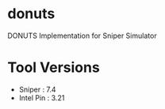 # donuts
DONUTS Implementation for Sniper Simulator

# Tool Versions
- Sniper    : 7.4
- Intel Pin : 3.21
